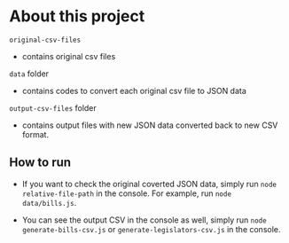 # About this project

`original-csv-files`

- contains original csv files

`data` folder

- contains codes to convert each original csv file to JSON data

`output-csv-files` folder

- contains output files with new JSON data converted back to new CSV format.

## How to run

- If you want to check the original coverted JSON data, simply run `node relative-file-path` in the console. For example, run `node data/bills.js`.

- You can see the output CSV in the console as well, simply run `node generate-bills-csv.js` or `generate-legislators-csv.js` in the console.
